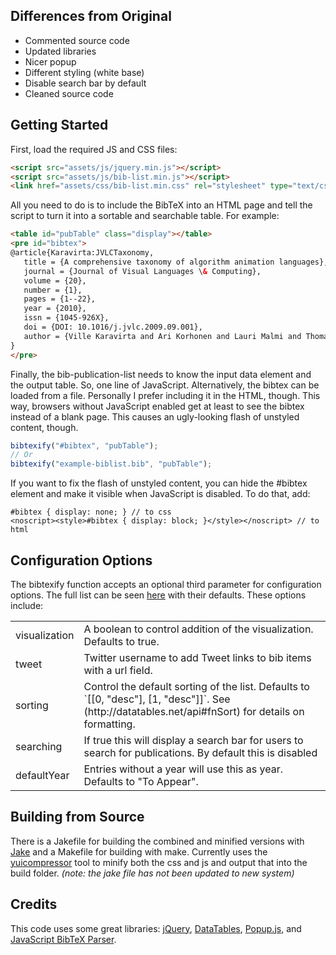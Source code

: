 ## Differences from Original

* Commented source code
* Updated libraries
* Nicer popup
* Different styling (white base)
* Disable search bar by default
* Cleaned source code


## Getting Started

First, load the required JS and CSS files:

```html
<script src="assets/js/jquery.min.js"></script>
<script src="assets/js/bib-list.min.js"></script>
<link href="assets/css/bib-list.min.css" rel="stylesheet" type="text/css" />
```

All you need to do is to include the BibTeX into an HTML page and tell the script to turn it 
into a sortable and searchable table. For example:

```html
<table id="pubTable" class="display"></table>
<pre id="bibtex">
@article{Karavirta:JVLCTaxonomy,
   title = {A comprehensive taxonomy of algorithm animation languages},
   journal = {Journal of Visual Languages \& Computing},
   volume = {20},
   number = {1},
   pages = {1--22},
   year = {2010},
   issn = {1045-926X},
   doi = {DOI: 10.1016/j.jvlc.2009.09.001},
   author = {Ville Karavirta and Ari Korhonen and Lauri Malmi and Thomas Naps}
}
</pre>
```

Finally, the bib-publication-list needs to know the input data element and the output table. So, one 
line of JavaScript. Alternatively, the bibtex can be loaded from a file. Personally I prefer including it in the HTML, 
though. This way, browsers without JavaScript enabled get at least to see the bibtex instead of a blank page.
This causes an ugly-looking flash of unstyled content, though.

```javascript
bibtexify("#bibtex", "pubTable");
// Or
bibtexify("example-biblist.bib", "pubTable");
```

If you want to fix the flash of unstyled content, you can hide the #bibtex element and make it
visible when JavaScript is disabled. To do that, add:

```
#bibtex { display: none; } // to css
<noscript><style>#bibtex { display: block; }</style></noscript> // to html
```

## Configuration Options

The bibtexify function accepts an optional third parameter for configuration options. The full list can be seen [here](https://github.com/rpng/bib-publication-list/blob/master/src/bib-publication-list.js#L369-L385) with their defaults. These options include:

<table>
<tbody>
<tr><td>visualization</td><td>A boolean to control addition of the visualization. Defaults to true.</td></tr>
<tr><td>tweet</td><td>Twitter username to add Tweet links to bib items with a url field.</td></tr>
<tr><td>sorting</td><td>Control the default sorting of the list. Defaults to `[[0, "desc"], [1, "desc"]]`. See (http://datatables.net/api#fnSort) for details on formatting.</td></tr>
<tr><td>searching</td><td>If true this will display a search bar for users to search for publications. By default this is disabled</td></tr>
<tr><td>defaultYear</td><td>Entries without a year will use this as year. Defaults to "To Appear".
</tbody>
</table>

## Building from Source

There is a Jakefile for building the combined and minified versions with [Jake](https://github.com/mde/jake)
and a Makefile for building with make. Currently uses the [yuicompressor](http://yui.github.io/yuicompressor/) tool to minify both the css and js and output that into the build folder. *(note: the jake file has not been updated to new system)*


## Credits

This code uses some great libraries: [jQuery](http://jquery.com/), [DataTables](http://datatables.net/), [Popup.js](https://github.com/Toddish/Popup), and [JavaScript BibTeX Parser](http://sourceforge.net/projects/jsbibtex/).
